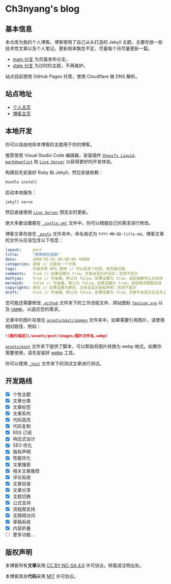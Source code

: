 # Ch3nyang's blog

## 基本信息

本仓库为我的个人博客。博客使用了自己从头打造的 Jekyll 主题，主要存放一些技术性文章以及个人笔记。更新频率飘忽不定，尽量每个月尽量更新一篇。

- [main 分支](https://github.com/WCY-dt/blog/tree/main) 为页面发布分支。
- [stale 分支](https://github.com/WCY-dt/blog/tree/stale) 为过时的主题，不再维护。

站点目前使用 GitHub Pages 托管，使用 Cloudflare 做 DNS 解析。

## 站点地址

- [个人主页](https://ch3nyang.top/)
- [博客主页](https://blog.ch3nyang.top/)

## 本地开发

你可以自由地将本博客的主题用于你的博客。

推荐使用 Visual Studio Code 编辑器，安装插件 [`Shopify Liquid`](https://marketplace.visualstudio.com/items?itemName=Shopify.theme-check-vscode)、[`markdownlint`](https://marketplace.visualstudio.com/items?itemName=DavidAnson.vscode-markdownlint) 和 [`Live Server`](https://marketplace.visualstudio.com/items?itemName=ritwickdey.LiveServer) 以获得更好的开发体验。

构建前先安装好 Ruby 和 Jekyll，然后安装依赖：

```bash
bundle install
```

启动本地服务：

```bash
jekyll serve
```

然后直接使用 [`Live Server`](https://marketplace.visualstudio.com/items?itemName=ritwickdey.LiveServer) 预览实时更新。

绝大多数设置都在 [`_config.yml`](./_config.yml) 文件中，你可以根据自己的需求进行修改。

博客文章存放在 [`_posts`](./_posts) 文件夹中，命名格式为 `YYYY-MM-DD-title.md`。博客文章的文件头应该包含以下信息：

```yaml
layout:     post
title:      "原神游玩指南"
date:       2000-01-01 00:00:00 +0800
categories: 游戏 // 只能有一个分类
tags:       开放世界 RPG 原神 // 可以有多个标签，用空格分隔
comments:   true // 如果设置为 true，文章会显示评论区；否则不显示
mathjax:    true // 可省略，默认为 false。如果设置为 true，会启用数学公式支持
mermaid:    false // 可省略，默认为 false。如果设置为 true，会启用流程图支持
copyrights: 原创 // 如果设置为原创，文末会显示版权声明；否则不显示
draft:      true // 可省略，默认为 false。如果设置为 true，文章不会显示在主页上
```

您可能还需要修改 [`.github`](./.github) 文件夹下的工作流程文件、网站图标 [`favicon.svg`](./favicon.svg) 以及 [`CNAME`](./CNAME)，以适应您的需求。

文章中的图片存放在 [`assets/post/images`](./assets/post/images) 文件夹中。如果需要引用图片，请使用相对路径，例如：

```markdown
![图片描述](/assets/post/images/图片文件名.webp)
```

[`assets/post`](./assets/post) 文件夹下提供了脚本，可以帮助将图片转换为 webp 格式。如果你需要使用，请先安装好 [webp](https://developers.google.com/speed/webp) 工具。

你可以使用 [`_test`](./_test) 文件夹下的测试文章进行测试。

## 开发路线

- [x] 个性主题
- [x] 文章分类
- [x] 文章标签
- [x] 文章系列
- [x] 代码高亮
- [x] 代码复制
- [x] RSS 订阅
- [x] 响应式设计
- [x] SEO 优化
- [x] 版权声明
- [x] 性能优化
- [x] 文章搜索
- [x] 相关文章推荐
- [x] 评论系统
- [x] 文章目录
- [x] 文章分享
- [x] 主题切换
- [x] 公式支持
- [x] 流程图支持
- [x] 无障碍访问
- [x] 草稿系统
- [x] 内容折叠
- [ ] 更多功能...

## 版权声明

本博客所有**文章**采用 [CC BY-NC-SA 4.0](https://creativecommons.org/licenses/by-nc-sa/4.0/) 许可协议。转载请注明出处。

本博客其余**代码**采用 [MIT](https://opensource.org/licenses/MIT) 许可协议。
